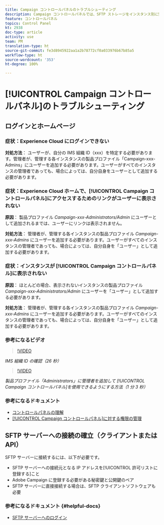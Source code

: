 ```yaml
---
title: Campaign コントロールパネルのトラブルシューティング
description: Campaign コントロールパネルでは、SFTP ストレージをインスタンス別に監視および管理したり、IP アドレスを許可リストに登録したりできます。
feature: コントロールパネル
topics: Control Panel
kt: 2938
doc-type: article
activity: use
team: PM
translation-type: ht
source-git-commit: fe3d8945922aa1a2b78772cf0a033976b67b85a5
workflow-type: ht
source-wordcount: '353'
ht-degree: 100%

---
```



# [!UICONTROL Campaign コントロールパネル]のトラブルシューティング

## ログインとホームページ

### 症状：Experience Cloud にログインできない

**対処方法**：
ユーザーが、自分の IMS 組織 ID（xxx）を特定する必要があります。管理者が、管理する各インスタンスの製品プロファイル「Campaign-xxx-Admins」にユーザーを追加する必要があります。ユーザーがすべてのインスタンスの管理者であっても、場合によっては、自分自身をユーザーとして追加する必要があります。

### 症状：Experience Cloud ホームで、[!UICONTROL Campaign コントロールパネル]にアクセスするためのリンクがユーザーに表示されない

**原因**：
製品プロファイル _Campaign-xxx-Administrators/Admin_ にユーザーとして追加されるまでは、ユーザーにリンクは表示されません。

**対処方法**：
管理者が、管理する各インスタンスの製品プロファイル _Campaign-xxx-Admins_ にユーザーを追加する必要があります。ユーザーがすべてのインスタンスの管理者であっても、場合によっては、自分自身を「ユーザー」として追加する必要があります。

### 症状：インスタンスが [!UICONTROL Campaign コントロールパネル]に表示されない

**原因**：
ほとんどの場合、表示されないインスタンスの製品プロファイル _Campaign-xxx-Administrators/Admin_ にユーザーを「ユーザー」として追加する必要があります。

**対処方法**：
管理者が、管理する各インスタンスの製品プロファイル _Campaign-xxx-Admins_ にユーザーを追加する必要があります。ユーザーがすべてのインスタンスの管理者であっても、場合によっては、自分自身を「ユーザー」として追加する必要があります。

### 参考になるビデオ

>[!VIDEO](https://video.tv.adobe.com/v/27183?quality=12)

*IMS 組織 ID の確認（26 秒）*

>[!VIDEO](https://video.tv.adobe.com/v/27147?quality=12)

*製品プロファイル「Administrators」に管理者を追加して [!UICONTROL Campaign コントロールパネル]を使用できるようにする方法（1 分 3 秒）*

### 参考になるドキュメント

* [コントロールパネルの理解](https://docs.adobe.com/content/help/ja-JP/control-panel/using/control-panel-home.html)
* [[!UICONTROL Campaign コントロールパネル]に対する権限の管理](https://docs.adobe.com/content/help/ja-JP/control-panel/using/control-panel-home.html)

## SFTP サーバーへの接続の確立（クライアントまたは API）

SFTP サーバーに接続するには、以下が必要です。

* SFTP サーバーへの接続元となる IP アドレスを[!UICONTROL 許可リストに登録する]こと
* Adobe Campaign に登録する必要がある秘密鍵と公開鍵のペア
* SFTP サーバーに直接接続する場合は、SFTP クライアントソフトウェアも必要

### 参考になるドキュメント {#helpful-docs}

* [SFTP サーバーへのログイン](https://docs.adobe.com/content/help/ja-JP/control-panel/using/control-panel-home.html#LoggingintoyourSFTPserver)

